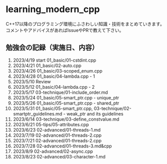 # learning_modern_cpp

C++17以降のプログラミング環境にふさわしい知識・技術をまとめていきます。
コメントやアドバイスがあればIssueやPRで教えて下さい。

## 勉強会の記録（実施日、内容）

1. 2023/4/19 start 01_basic/01-cstdint.cpp
1. 2023/4/21 01_basic/02-auto.cpp
1. 2023/4/26 01_basic/03-scoped_enum.cpp
1. 2023/4/28 01_basic/04-lambda.cpp - 1
1. 2023/5/10 Review
1. 2023/5/12 01_basic/04-lambda.cpp - 2
1. 2023/5/17 03-technique/01-include_order.md
1. 2023/5/24 01_basic/05-smart_ptr.cpp - unique_ptr
1. 2023/5/26 01_basic/05-smart_ptr.cpp - shared_ptr
1. 2023/5/31 01_basic/05-smart_ptr.cpp, 03-technique/02-smartptr_guidelines.md - weak_ptr and its guidelines
1. 2023/6/14 03-technique/03-define_constvalue.md
1. 2023/6/21 05-tips/05-attributes.cpp
1. 2023/6/23 02-advanced/01-threads-1.md
1. 2023/7/19 02-advanced/01-threads-2.cpp
1. 2023/7/21 02-advanced/01-threads-2.cpp
1. 2023/7/28 02-advanced/01-threads-3.md&cpp
1. 2023/8/9 02-advanced/02-async.cpp
1. 2023/8/23 02-advanced/03-character-1.md
